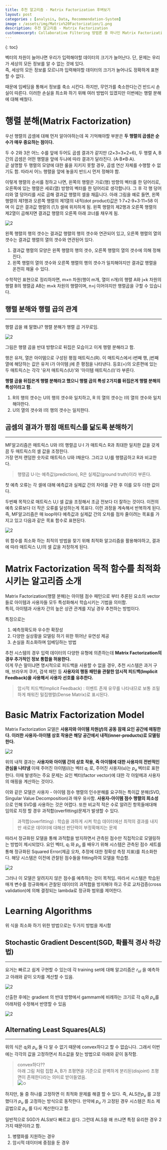 ```yaml
---
title: 추천 알고리즘 - Matrix Factorization 후벼보기
layout: post   
categories : [analysis, Data, Recommendation-System]
image : /assets/img/Matrix%20Factorization/1.png
description: 추천 알고리즘 - Matrix Factorization
customexcerpt: Collaborative Filtering 방법론 중 하나인 Matrix Factorization에 대해 소개를 해보려한다.  
---
```


{: toc}

벡터의 차원이 늘어나면 우리가 입력해야할 데이터의 크기가 늘어난다. 단, 문제는 우리가 세상의 모든 정보를 알 수 없는 것에 있다.  
즉, 세상의 모든 정보를 모르니까 입력해야할 데이터의 크기가 늘어나도 정확하게 표현 할 수 없다.

때문에 임베딩을 통해서 정보를 축소 시킨다. 하지만, 무언가를 축소한다는건 반드시 손실이 따른다. 이러한 손실을 최소화 하기 위해 여러 방법이 있겠지만 이번에는 행렬 분해에 대해 배웠다.  

# 행렬 분해(Matrix Factorization)

우선 행렬의 곱셈에 대해 먼저 알아야하는데 꼭 기억해야할 부분은 **두 행렬의 곱셈은 순수가 매우 중요하는 점이다.**  

두 수 2와 3은 어느 수를 앞에 두어도 곱셈 결과가 같지만 (2×3=3×2=6), 두 행렬 A, B 간의 곱셈은 어떤 행렬을 앞에 두냐에 따라 결과가 달라진다. (A⋅B≠B⋅A).   
곧 설명할 두 행렬의 모양에 대한 룰을 지키지 못할 경우, 곱셈 연산 자체를 수행할 수 없기도 함. 따라서 어느 행렬을 앞에 놓을지 반드시 먼저 정해야 함.  


이렇게 행렬의 순서를 정하고 나면, 왼쪽의 행렬은 가로(행) 방향의 벡터를 한 덩어리로, 오른쪽에 있는 행렬은 세로(열) 방향의 벡터를 한 덩어리로 생각합니다. 그 후 각 행 덩어리와 열 덩어리를 서로 곱해 결과값 행렬의 셀을 채웁니다. 아래 그림을 예로 들면, 왼쪽 행렬의 제1행과 오른쪽 행렬의 제1열의 내적(dot product)값은 1⋅7+2⋅9+3⋅11=58 이며 이 값은 결과값 행렬의 (1,1) 셀에 위치하게 됨. 왼쪽 행렬의 제2행과 오른쪽 행렬의 제2열이 곱해지면 결과값 행렬의 오른쪽 아래 코너를 채우게 됨.

![2](https://img1.daumcdn.net/thumb/R1280x0/?scode=mtistory2&fname=https%3A%2F%2Fblog.kakaocdn.net%2Fdn%2FrlOgj%2Fbtrwed9Imnp%2FKcqZqHT143w9Qxk3dUutIK%2Fimg.jpg)

왼쪽 행렬의 행의 갯수는 결과값 행렬의 행의 갯수와 연관되어 있고, 오른쪽 행렬의 열의 갯수는 결과값 행렬의 열의 갯수와 연관된어 있다. 
1. 결과값 행렬의 모양은 왼쪽 행렬의 행의 갯수, 오른쪽 행렬의 열의 갯수에 의해 정해진다.
2. 왼쪽 행렬의 열의 갯수와 오른쪽 행렬의 행의 갯수가 일치해야지만 결과값 행렬을 온전히 채울 수 있다. 

수학적인 표현으로 정리하자면, m×n  차원(행이 m개, 열이 n개)의 행렬 A와 j×k 차원의 행렬 B의 행렬곱 AB는 m×k 차원의 행렬이며, n=j 이어야지만 행렬곱을 구할 수 있습니다.  

## 행렬 분해와 행렬 곱의 관계
----
행렬 곱을 왜 말했냐? 행렬 분해가 행렬 곱 거꾸로임.

![2](https://img1.daumcdn.net/thumb/R1280x0/?scode=mtistory2&fname=https%3A%2F%2Fblog.kakaocdn.net%2Fdn%2FbqisEV%2FbtrwT1f9nxL%2Fnmt1SDZ9h0TS3QykYUOWy0%2Fimg.png)

그림은 행렬 곱을 반대 방향으로 뒤집은 모습이고 이게 행렬 분해라고 함.

행은 유저, 열은 아이템으로 구성된 평점 매트릭스(R). 이 매트릭스에서 i번째 행, j번째 열에 해당하는 값은 유저 i가 아이템 j에 준 평점을 나타낸다. 등호(=)의 오른편에 있는 두 매트릭스는 각각 '유저 매트릭스(U)'와 '아이템 매트릭스(I)'라 부른다.

**행렬 곱을 뒤집은게 행렬 분해라고 했으니 행렬 곱의 특성 2가지를 뒤집은게 행렬 분해의 특성이라고 함.**

1. R의 행의 갯수는 U의 행의 갯수와 일치하고, R 의 열의 갯수는 I의 열의 갯수와 일치해야한다.
2. U의 열의 갯수와 I의 행의 갯수는 일치한다.
   
## 곰셈의 결과가 평점 매트릭스를 닮도록 분해하기
----

MF알고리즘은 매트릭스 U와 I의 행렬곱 U⋅I 가 매트릭스 R과 최대한 일치한 값을 갖게끔 두 매트릭스의 셀 값을 조정한다.   
가장 먼저 랜덤한 숫자로 매트릭스 U와 I채운다. 그리고 U,I를 행렬곱하고 R과 비교한다.  
> 행렬곱 U⋅I는 예측값(prediction), R은 실제값(ground truth)이라 부른다.  

첫 예측 오류는 각 셀에 대해 예측값과 실제값 간의 차이를 구한 후 이를 모두 더한 값이다.

두번째 목적으로 매트릭스 U,I 셀 값을 조정해서 조금 전보다 더 잘하는 것이다. 이전의 예측 오류보다 더 작은 오류를 달성하는게 목표다. 이런 과정을 계속해서 반복하게 된다.  
즉, MF알고리즘은 매 loop마다 예측값과 실제값 간의 오차를 점차 줄이려는 목표를 가지고 있고 다음과 같은 목표 함수로 표현된다.

![2](/assets/img/Matrix%20Factorization/2.png)  

위 함수를 최소화 하는 최적의 방법을 찾기 위해 최적화 알고리즘을 활용해야하고, 결과에 따라 매트릭스 U,I의 셀 값을 저정하게 된다.


# Matrix Factorization 목적 함수를 최적화 시키는 알고리즘 소개

Matrix Factorization(행렬 분해)는 아이템 점수 패턴으로 부터 추론된 요소의 vector들로 아이템과 사용자들 모두 특성화해서 학습시키는 기법을 의미함.  
특히, 아이템과 사용자 간의 높은 상관 관계를 지닐 경우 추천하는 방법이다.  

특징으로는 
1. 예측정확도와 우수한 확장성
2. 다양한 실상황을 모델링 하기 위한 뛰어난 유연성 제공
3. 손실을 최소화하며 임베딩하는 방법

추천 시스템의 경우 입력 데이터의 다양한 유형에 의존하는데 **Matrix Factorization의 경우 추가적인 정보 통합을 허용한다.**  
이게 무슨 말이냐면 명시적으로 피드백을 사용할 수 없을 경우, 추천 시스템은 과거 구매, 브라우저 쿠키, 검색 패턴 등 **사용자의 행동 패턴을 관찰한 암시적 피드백(Implicit Feedback)을 사용해서 사용자 선호를 유추한다.**

> 암시적 피드백(Implicit Feedback) : 이벤트 존재 유무를 나타내므로 보통 조밀하게 채워진 밀집행렬(Dense Matrix)로 표시된다.


# Basic Matrix Factorization Model
Matrix Factorization 모델은 **사용자와 아이템 차원($f$)의 공동 잠재 요인 공간에 매핑한다. 이러한 사용자-아이템 상호 작용은 해당 공간에서 내적(inner-products)로 모델링한다.**  

![2](/assets/img/Matrix%20Factorization/3.png)

위의 내적 결과는 **사용자와 아이템 간의 상호 작용, 즉 아이템에 대한 사용자의 전반적인 관심을 나타냄** 이때 주어진 아이템($i$)는 벡터 $q_{i}$ 로, 주어진 사용자(u)는 $p_{u}$ 벡터로 표한한다. 이때 발생하는 주요 문제는 요인 벡터(factor vector)에 대한 각 아잍메과 사용자의 매핑을 계산하는 것이다.

이와 같은 모델은 사용자 - 아이템 점수 행렬의 인수분해를 요구하는 특이값 분해(SVD, Singular Value Decomposition)과 매우 유사함. **사용자-아이템 점수 행렬의 희소성**으로 인해 SVD를 사용하는 것은 어렵다. 또한 비교적 적은 수로 알려진 항목들에대해 임의로 지정 할 경우 과적합(overfitting)문제가 발생할 수 있다. 

> 과적합(overfitting) : 학습을 과하게 시켜 학습 데이터에선 최적의 결과를 내지만 새로운 데이터에 대해선 판단력이 부정확해지는 문제

따라서 정규화된 모델을 통해 과적합을 방지하면서 관측된 점수만 직접적으로 모델링하는 방법이 제시되었다. 요인 벡터, $q_{i}$ 와 $p_{u}$ 를 배우기 위해 시스템은 관측된 점수 세트를 통해 정규화된 Squared Error(제곱 오차, 추정에 대한 정확성 측정 지표)를 최소화한다. 해당 시스템은 이전에 관찰된 점수들을 fitting하여 모델을 학습함.

![2](/assets/img/Matrix%20Factorization/4.png)

그러나 이 모델은 알려지지 않은 점수를 예측하는 것이 목적임. 따라서 시스템은 학습된 매개 변수를 정규화해서 관찰된 데이터의 과적합을 방지해야 하고 주로 교차검증(cross validation)에 의해 결정되는 lambda로 정규화 범위를 제어한다. 


# Learning Algorithms
위 식을 최소화 하기 위한 방법으로는 두가지 방법을 제시함

## Stochastic Gradient Descent(SGD, 확률적 경사 하강법)
---
요거는 빠르고 쉽게 구현할 수 있는데 각 training set에 대해 알고리즘은 $r_{ui}$ 을 예측하고 아래와 같이 오차를 계산할 수 있음.

![2](/assets/img/Matrix%20Factorization/5.png)

산출한 후에는 gradient 의 반대 방향에서 gammam에 비례하는 크기로 각 $q_i$와 $p_u$를 아래처럼 수정해서 반영할 수 있음


![2](/assets/img/Matrix%20Factorization/6.png)

## Alternating Least Squares(ALS)
----
위의 식은 $q_{i}$와 $p_{u}$ 둘 다 알 수 없기 때문에 convex하다고 할 수 없습니다. 그래서 이번에는 각각의 값을 고정하면서 최소값을 찾는 방법으로 아래와 같이 동작함.
> convex하다??    
> 아래 그림 처럼 집합 A, B가 초평면을 기준으로 완벽하게 분리된(disjoint) 초평면이 존재한다라는 의미로 받아들였음.  
> ![ㅇ](https://img1.daumcdn.net/thumb/R1280x0/?scode=mtistory2&fname=https%3A%2F%2Fblog.kakaocdn.net%2Fdn%2FkJruS%2FbtqDlNwWk6O%2FLVeU6kXZmaFeyCEEtA2g21%2Fimg.png)

하지만, 둘 중 하나를 고정하면 이 최적화 문제를 해결 할 수 있다. 즉, ALS은$p_{u}$  를 고정했다가 $p_{u}$ 를 고정하는 방식으로 동작한다. 만약에 $p_{u}$ 가 고정된 경우 시스템은 최소 제곱법으로 $p_{u}$ 를 다시 계산한다고 함. 

일반적으로 SGD가 ALS보다 빠르고 쉽다. 그런데 ALS을 왜 쓰냐면 특정 유리한 경우 2가지 때문이라고 함.

1. 병렬화를 지원하는 경우
2. 암시적 데이터에 중점을 둔 경우



